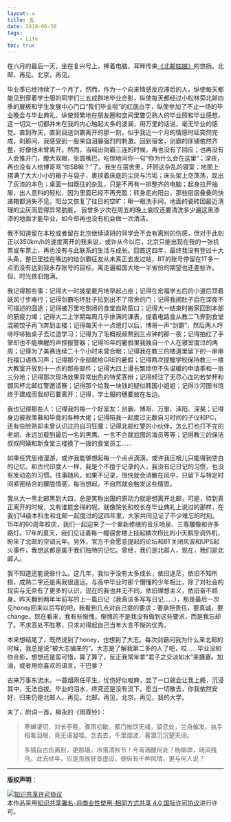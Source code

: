 ```yaml
---
layout: w
title: 去
date: 2018-06-30
tags:
    - Life
toc: true
---
```


在六月的最后一天，坐在复兴号上，捧着电脑，耳畔传来[《北邮姑娘》](https://mp.weixin.qq.com/s/QEcJ1yS89o2_mx1i0YRziw)的悠扬。北邮，再见。北京，再见。

<!--more-->

毕业季已经持续了一个月了，然而，作为一个向来情感反应滞后的人，纵使每天都能见到穿着学士服的同学们三五成群地毕业合影，纵使每天都经过小松林旁北邮四季的展板和学生发展中心门口“我们毕业啦”的红底白字，纵使参加了不止一场的毕业晚会与毕业典礼，纵使频繁地在朋友圈和空间里瞥见熟人的毕业照和毕业感想，这一切又一切都并未在我的内心触起太多的波澜，用万里的话说，毫无毕业的感觉。直到昨天，直到目送剑霸离开的那一刻，似乎我近一个月的情感时延突然完成，刹那间，我感受到一股来自泪腺强烈的刺激。回到宿舍，剑霸的床铺依然齐整，好像他未曾离开。然而，当喊出剑霸三连的时候，再也没有了回应；也再没有人会推开门，瞪大双眼，张圆嘴巴，吃惊地问你一句“你为什么会在这里”；深夜，再也没有人给博哥骂“你SB嘛？”了。我坐在宿舍里，环顾这杂乱的寝室：地面上摆满了大大小小的箱子与袋子，裹挟着床底的尘灰与污垢；床头架上空荡荡，现出了灰漆的本色；桌面一如既往的杂乱，只是不再有一排整齐的电脑；起身拉开抽屉，出人意料的轻松，因为里面已经不再充盈；转身走向阳台，那些层层叠叠的快递箱都消失不见，阳台又恢复了往日的空旷；瞅一眼洗手间，地面的瓷砖因最近清理的尘灰而显得异常肮脏， 我曾多少次在周五的晚上哀叹还要清洗多少遍这黑漆漆的地面才能毕业，如今却再也没有机会做一次清洁。

我不知道留在本校或者留在北京继续读研的同学会不会有离别的伤感，但对于此刻正以350km/h的速度离开的我来说，或许从今以后，北京只能出现在我的一张机票或车票上，再也没有与此联系的生活与成长。回首这四年，最终我没有登过十大头条，整日里挂在嘴边的给剑霸征友从未真正去发过帖，BT的账号停留在1T多一点而没有达到我永存账号的目标，离走遍祖国大地一半省份的期望也还差些许。但，时光依旧饱满。

我记得那些事：记得大一时披星戴月地早起占座；记得在宏福学五后的小道后顶着妖风寸步难行；记得剑霸吃坏肚子拉到出不了宿舍的门；记得我闹肚子后在深夜不可描述的囧途；记得被万里吃倒闭的食堂自助窗口；记得大一结束时搬家回到本部的筋疲力竭；记得大二上学期每周几乎排满的课表，提着电路盒从教二飞奔到食堂混碗饺子再飞奔到主楼；记得每天十一点熄灯以后，博哥一声“剑霸”，然后两人哼哧哼哧抬桌子去过道学习；记得为了毛概视频熬到三点钟的那一夜；记得拍红了手掌却也不能唤醒的声控报警器；记得16年的暑假里我独自一个人在寝室度过的两周；记得为了美赛连续二十个小时未曾合眼；记得我在教三的楼道里留下的一串串托福口语练习声；记得那个全部献给GRE的暑假；记得两次提醒学校保持教三一楼大教室开放到十一点的那些邮件；记得大四上漫长繁琐但不失温暖的申请季和一亩三分地；记得那次现场效果异常出色的特奖答辩；记得倾注了无尽心血的若梦杯和御风杯北邮红警邀请赛；记得那个给我一块钱的疑似韩国小姐姐；记得沙河图书馆终于建成而我却已要离开；记得，学士服的穗要放在左边。

我也记得那些人：记得我的每一个好室友：剑霸、博哥、万里、泽阳、深昊；记得身边被我羡慕和毕竟的各种大佬；记得陪我一起度过无数自习时间的子仪和PC，还有些脸熟却未曾认识过的自习狂魔；记得北邮红警的小伙伴，怎么打也打不完的老胡、永远加载到最后一名的黑鹰、一言不合就尬图的海员等等；记得教三的保洁叔叔阿姨和新食堂三楼换了一拨的食堂员工……

如果任凭思绪漫游，或许我能够想起每一个点点滴滴，或许我压根儿只能得到空白的记忆。和古代印度人一样，我是个不擅于记录的人，我没有记日记的习惯，也没有发动态的习惯。往事随风，如果不记录，很快就会消散在风中，只留下与特定时间紧密结合的朦胧情感，每当想起，不自然就会触发这些情思。

我从大一黑北邮黑到大四，总是笑称出国的原动力就是想离开北邮，可是，待到真正离开的时候，又有谁能舍得的呢。就像院长和校长在毕业典礼上说过的那样，在我们14级本科生和北邮一起度过的这四年里，大家共同见证了不少难忘的时刻。15年的60周年校庆，我们一起迎来了一个重新修缮的音乐喷泉、三尊雕像和许多路灯。17年的夏天，我们见证着每一幢宿舍楼上挂起鳞次栉比的小天鹅空调外机，盼来了北邮的空调元年。另外，官方不会愿意提起的论坛和BT关闭风波和UPS起火事件，我想这都是属于我们独特的记忆。曾经，我们是北邮人，现在，我们是北邮人。

我不知道还能说些什么。这几年，我似乎没有太多成长，依旧迷茫，依旧不知所措，成熟二字还是离我很遥远。与高中毕业时那个懵懂的少年相比，除了对社会的现实与无奈有了更多的认识，现在的我也并无不同，依旧理想主义，依旧奋不顾身。昨天翻到两年半前写的上一篇日记（我真该多写写日记……），那是最后一次见honey回来以后写的吧，我看到几点对自己提的要求：要承担责任，要真诚，要change。现在看来，我有些惭愧，惭愧的不是我没有做到这些要求，而是我忘却了。不求高处不胜寒，只求对得起自己当年大言不惭的优秀。

本来想结尾了，既然说到了honey，也想到了大志。每次剑霸问我为什么来北邮的时候，我总是说“被大志骗来的”。大志是了解我第二多的人了吧，哎……毕业没和你合影，想想还是蛮可惜，算了算了，反正我常年拿“君子之交淡如水”来搪塞。加油，或者用你喜欢的语言，干巴爹？

古来万事东流水，一蓑烟雨任平生。忧伤好似唆麻，尝了一口就会让我上瘾，沉浸其中，无法自拔。毕业的泪水，终究还是没有流下。愿当一切散去，你我依然安好，归来仍是北邮人。再见，北邮。再见，北京。再见，我的大学。

末了，附词一首，柳永的《雨霖铃》：

> 寒蝉凄切，对长亭晚，骤雨初歇。都门帐饮无绪，留恋处，兰舟催发。执手相看泪眼，竟无语凝噎。念去去，千里烟波，暮霭沉沉楚天阔。
>
> 多情自古伤离别，更那堪，冷落清秋节！今宵酒醒何处？杨柳岸，晓风残月。此去经年，应是良辰好景虚设。便纵有千种风情，更与何人说？

---------------------------

**版权声明**：

<a rel="license" href="http://creativecommons.org/licenses/by-nc-sa/4.0/"><img alt="知识共享许可协议" style="border-width:0" src="https://i.creativecommons.org/l/by-nc-sa/4.0/88x31.png" /></a><br />本作品采用<a rel="license" href="http://creativecommons.org/licenses/by-nc-sa/4.0/">知识共享署名-非商业性使用-相同方式共享 4.0 国际许可协议</a>进行许可。
